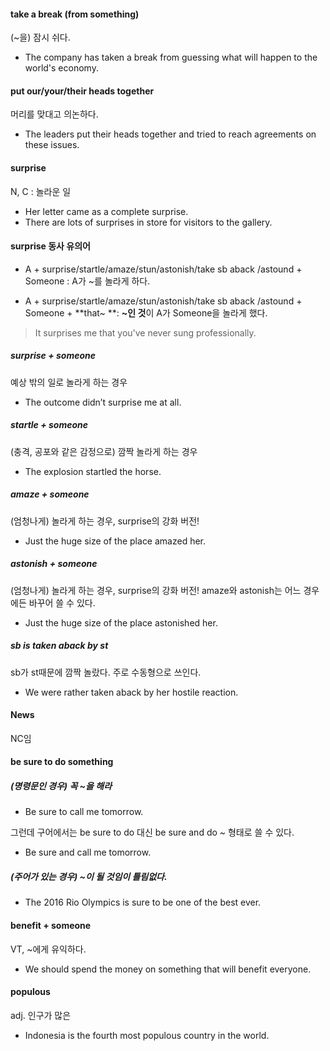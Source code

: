 #### take a break (from something)

(~을) 잠시 쉬다. 

- The company has taken a break from guessing what will happen to the world's economy.

#### put our/your/their heads together

머리를 맞대고 의논하다. 

- The leaders put their heads together and tried to reach agreements on these issues. 

#### surprise 

N, C : 놀라운 일

- Her letter came as a complete surprise. 
- There are lots of surprises in store for visitors to the gallery.

#### surprise 동사 유의어

- A + surprise/startle/amaze/stun/astonish/take sb aback /astound + Someone : A가 ~를 놀라게 하다. 

- A + surprise/startle/amaze/stun/astonish/take sb aback /astound + Someone + **that~ **: **~인 것**이 A가 Someone을 놀라게 했다. 

> It surprises me that you've never sung professionally.

##### surprise + someone 

예상 밖의 일로 놀라게 하는 경우

- The outcome didn’t surprise me at all.

##### startle + someone

(충격, 공포와 같은 감정으로) 깜짝 놀라게 하는 경우 

- The explosion startled the horse.

##### amaze + someone

(엄청나게) 놀라게 하는 경우, surprise의 강화 버전!

- Just the huge size of the place amazed her.

##### astonish + someone

(엄청나게) 놀라게 하는 경우, surprise의 강화 버전! amaze와 astonish는 어느 경우에든 바꾸어 쓸 수 있다. 

- Just the huge size of the place astonished her.


##### sb is taken aback by st

sb가 st때문에 깜짝 놀랐다. 주로 수동형으로 쓰인다. 

- We were rather taken aback by her hostile reaction.


#### News

NC임

#### be sure to do something

##### (명령문인 경우) 꼭 ~을 해라

- Be sure to call me tomorrow.

그런데 구어에서는 be sure to do 대신 be sure and do ~ 형태로 쓸 수 있다. 

- Be sure and call me tomorrow.

##### (주어가 있는 경우) ~이 될 것임이 틀림없다. 

- The 2016 Rio Olympics is sure to be one of the best ever.

#### benefit + someone

VT, ~에게 유익하다. 

- We should spend the money on something that will benefit everyone.

#### populous 

adj. 인구가 많은 

- Indonesia is the fourth most populous country in the world.


